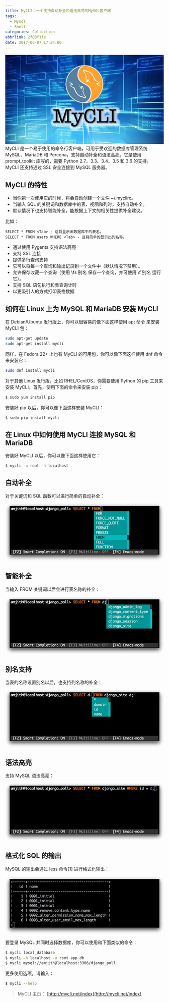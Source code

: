 ```yaml
---
title: MyCLI：一个支持自动补全和语法高亮的MySQL客户端
tags:
  - Mysql
  - Shell
categories: Collection
abbrlink: 2f03f1fe
date: 2017-06-07 17:24:06
---
```

![upload successful](/images/pasted-19.png)
MyCLI 是一个易于使用的命令行客户端，可用于受欢迎的数据库管理系统 MySQL、MariaDB 和 Percona，支持自动补全和语法高亮。它是使用 prompt_toolkit 库写的，需要 Python 2.7、3.3、3.4、3.5 和 3.6 的支持。MyCLI 还支持通过 SSL 安全连接到 MySQL 服务器。

## MyCLI 的特性

- 当你第一次使用它的时候，将会自动创建一个文件 ~/.myclirc。
- 当输入 SQL 的关键词和数据库中的表、视图和列时，支持自动补全。
- 默认情况下也支持智能补全，能根据上下文的相关性提供补全建议。

比如：

```mysql
SELECT * FROM <Tab> - 这将显示出数据库中的表名。
SELECT * FROM users WHERE <Tab> - 这将简单的显示出列名称。
```

- 通过使用 Pygents 支持语法高亮
- 支持 SSL 连接
- 提供多行查询支持
- 它可以将每一个查询和输出记录到一个文件中（默认情况下禁用）。
- 允许保存收藏一个查询（使用 \fs 别名 保存一个查询，并可使用 \f 别名 运行它）。
- 支持 SQL 语句执行和表查询计时
- 以更吸引人的方式打印表格数据

## 如何在 Linux 上为 MySQL 和 MariaDB 安装 MyCLI

在 Debian/Ubuntu 发行版上，你可以很容易的像下面这样使用 apt 命令 来安装 MyCLI 包：

```sh
sudo apt-get update
sudo apt-get install mycli
```

同样，在 Fedora 22+ 上也有 MyCLI 的可用包，你可以像下面这样使用 dnf 命令 来安装它：

```sh
sudo dnf install mycli
```

对于其他 Linux 发行版，比如 RHEL/CentOS，你需要使用 Python 的 pip 工具来安装 MyCLI。首先，使用下面的命令来安装 pip：

```sh
$ sudo yum install pip
```

安装好 pip 以后，你可以像下面这样安装 MyCLI：

```sh
$ sudo pip install mycli
```

## 在 Linux 中如何使用 MyCLI 连接 MySQL 和 MariaDB

安装好 MyCLI 以后，你可以像下面这样使用它：

```sh
$ mycli -u root -h localhost
```

## 自动补全

对于关键词和 SQL 函数可以进行简单的自动补全：

![upload successful](/images/pasted-20.png)

## 智能补全

当输入 FROM 关键词以后会进行表名称的补全：

![upload successful](/images/pasted-21.png)

## 别名支持

当表的名称设置别名以后，也支持列名称的补全：

![upload successful](/images/pasted-22.png)

## 语法高亮

支持 MySQL 语法高亮：

![upload successful](/images/pasted-23.png)

## 格式化 SQL 的输出

MySQL 的输出会通过 less 命令[1] 进行格式化输出：

![upload successful](/images/pasted-24.png)

要登录 MySQL 并同时选择数据库，你可以使用和下面类似的命令：

```sh
$ mycli local_database
$ mycli -h localhost -u root app_db
$ mycli mysql://amjith@localhost:3306/django_poll
```

更多使用选项，请输入：

```sh
$ mycli --help
```

> MyCLI 主页： [http://mycli.net/index](http://mycli.net/index)